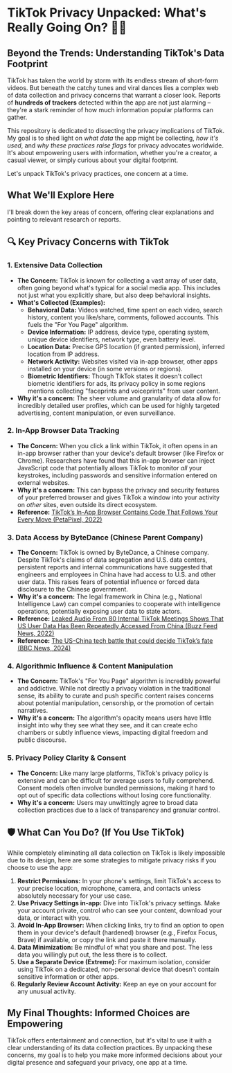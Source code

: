# TikTok Privacy Unpacked: What's Really Going On? 🕵️‍♀️

## Beyond the Trends: Understanding TikTok's Data Footprint

TikTok has taken the world by storm with its endless stream of short-form videos. But beneath the catchy tunes and viral dances lies a complex web of data collection and privacy concerns that warrant a closer look. Reports of **hundreds of trackers** detected within the app are not just alarming – they're a stark reminder of how much information popular platforms can gather.

This repository is dedicated to dissecting the privacy implications of TikTok. My goal is to shed light on *what data* the app might be collecting, *how it's used*, and *why these practices raise flags* for privacy advocates worldwide. It's about empowering users with information, whether you're a creator, a casual viewer, or simply curious about your digital footprint.

Let's unpack TikTok's privacy practices, one concern at a time.

## What We'll Explore Here

I'll break down the key areas of concern, offering clear explanations and pointing to relevant research or reports.

## 🔍 Key Privacy Concerns with TikTok

### 1. **Extensive Data Collection**
* **The Concern:** TikTok is known for collecting a vast array of user data, often going beyond what's typical for a social media app. This includes not just what you explicitly share, but also deep behavioral insights.
* **What's Collected (Examples):**
    * **Behavioral Data:** Videos watched, time spent on each video, search history, content you like/share, comments, followed accounts. This fuels the "For You Page" algorithm.
    * **Device Information:** IP address, device type, operating system, unique device identifiers, network type, even battery level.
    * **Location Data:** Precise GPS location (if granted permission), inferred location from IP address.
    * **Network Activity:** Websites visited via in-app browser, other apps installed on your device (in some versions or regions).
    * **Biometric Identifiers:** Though TikTok states it doesn't collect biometric identifiers for ads, its privacy policy in some regions mentions collecting "faceprints and voiceprints" from user content.
* **Why it's a concern:** The sheer volume and granularity of data allow for incredibly detailed user profiles, which can be used for highly targeted advertising, content manipulation, or even surveillance.

### 2. **In-App Browser Data Tracking**
* **The Concern:** When you click a link within TikTok, it often opens in an in-app browser rather than your device's default browser (like Firefox or Chrome). Researchers have found that this in-app browser can inject JavaScript code that potentially allows TikTok to monitor *all* your keystrokes, including passwords and sensitive information entered on external websites.
* **Why it's a concern:** This can bypass the privacy and security features of your preferred browser and gives TikTok a window into your activity on *other* sites, even outside its direct ecosystem.
* **Reference:** [TikTok’s In-App Browser Contains Code That Follows Your Every Move (PetaPixel, 2022)](https://petapixel.com/2022/08/24/tiktoks-in-app-browser-contains-code-that-follows-your-every-move/)

### 3. **Data Access by ByteDance (Chinese Parent Company)**
* **The Concern:** TikTok is owned by ByteDance, a Chinese company. Despite TikTok's claims of data segregation and U.S. data centers, persistent reports and internal communications have suggested that engineers and employees in China have had access to U.S. and other user data. This raises fears of potential influence or forced data disclosure to the Chinese government.
* **Why it's a concern:** The legal framework in China (e.g., National Intelligence Law) can compel companies to cooperate with intelligence operations, potentially exposing user data to state actors.
* **Reference:** [Leaked Audio From 80 Internal TikTok Meetings Shows That US User Data Has Been Repeatedly Accessed From China (Buzz Feed News, 2022)](https://www.buzzfeednews.com/article/emilybakerwhite/tiktok-tapes-us-user-data-china-bytedance-access)
* **Reference:** [The US-China tech battle that could decide TikTok’s fate (BBC News, 2024)](https://www.bbc.com/news/technology-68875691)

### 4. **Algorithmic Influence & Content Manipulation**
* **The Concern:** TikTok's "For You Page" algorithm is incredibly powerful and addictive. While not directly a privacy violation in the traditional sense, its ability to curate and push specific content raises concerns about potential manipulation, censorship, or the promotion of certain narratives.
* **Why it's a concern:** The algorithm's opacity means users have little insight into why they see what they see, and it can create echo chambers or subtly influence views, impacting digital freedom and public discourse.

### 5. **Privacy Policy Clarity & Consent**
* **The Concern:** Like many large platforms, TikTok's privacy policy is extensive and can be difficult for average users to fully comprehend. Consent models often involve bundled permissions, making it hard to opt out of specific data collections without losing core functionality.
* **Why it's a concern:** Users may unwittingly agree to broad data collection practices due to a lack of transparency and granular control.

## 🛡️ What Can You Do? (If You Use TikTok)

While completely eliminating all data collection on TikTok is likely impossible due to its design, here are some strategies to mitigate privacy risks if you choose to use the app:

1.  **Restrict Permissions:** In your phone's settings, limit TikTok's access to your precise location, microphone, camera, and contacts unless absolutely necessary for your use case.
2.  **Use Privacy Settings in-app:** Dive into TikTok's privacy settings. Make your account private, control who can see your content, download your data, or interact with you.
3.  **Avoid In-App Browser:** When clicking links, try to find an option to open them in your device's default (hardened) browser (e.g., Firefox Focus, Brave) if available, or copy the link and paste it there manually.
4.  **Data Minimization:** Be mindful of what you share and post. The less data you willingly put out, the less there is to collect.
5.  **Use a Separate Device (Extreme):** For maximum isolation, consider using TikTok on a dedicated, non-personal device that doesn't contain sensitive information or other apps.
6.  **Regularly Review Account Activity:** Keep an eye on your account for any unusual activity.

## My Final Thoughts: Informed Choices are Empowering

TikTok offers entertainment and connection, but it's vital to use it with a clear understanding of its data collection practices. By unpacking these concerns, my goal is to help you make more informed decisions about your digital presence and safeguard your privacy, one app at a time.
